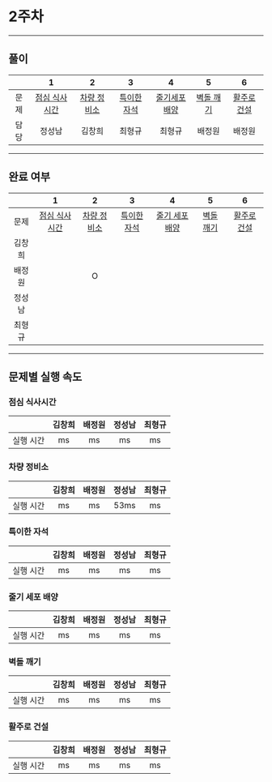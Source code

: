 # 2주차
---
## 풀이

||1|2|3|4|5|6|
|:---:|:---:|:---:|:---:|:---:|:---:|:---:|
| 문제 |[점심 식사시간](https://swexpertacademy.com/main/code/problem/problemDetail.do?contestProbId=AV5-BEE6AK0DFAVl)|[차량 정비소](https://swexpertacademy.com/main/code/problem/problemDetail.do?contestProbId=AV6c6bgaIuoDFAXy&categoryId=AV6c6bgaIuoDFAXy&categoryType=CODE&&&)|[특이한 자석](https://swexpertacademy.com/main/code/problem/problemDetail.do?contestProbId=AWIeV9sKkcoDFAVH)|[줄기세포배양](https://swexpertacademy.com/main/code/problem/problemDetail.do?contestProbId=AWXRJ8EKe48DFAUo)|[벽돌 깨기](https://swexpertacademy.com/main/code/problem/problemDetail.do?contestProbId=AWXRQm6qfL0DFAUo&categoryId=AWXRQm6qfL0DFAUo&categoryType=CODE&problemTitle=5656&orderBy=FIRST_REG_DATETIME&selectCodeLang=ALL&select-1=&pageSize=10&pageIndex=1)|[활주로 건설](https://swexpertacademy.com/main/code/problem/problemDetail.do?contestProbId=AWIeW7FakkUDFAVH)|
| 담당 | 정성남 | 김창희 | 최형규 | 최형규 | 배정원 | 배정원 |
---
## 완료 여부


||1|2|3|4|5|6|
|:---:|:---:|:---:|:---:|:---:|:---:|:---:|
| 문제 |[점심 식사시간](https://swexpertacademy.com/main/code/problem/problemDetail.do?contestProbId=AV5-BEE6AK0DFAVl)|[차량 정비소](https://swexpertacademy.com/main/code/problem/problemDetail.do?contestProbId=AV6c6bgaIuoDFAXy&categoryId=AV6c6bgaIuoDFAXy&categoryType=CODE&&&)|[특이한 자석](https://swexpertacademy.com/main/code/problem/problemDetail.do?contestProbId=AWIeV9sKkcoDFAVH)|[줄기 세포 배양](https://swexpertacademy.com/main/code/problem/problemDetail.do?contestProbId=AWXRJ8EKe48DFAUo)|[벽돌 깨기](https://swexpertacademy.com/main/code/problem/problemDetail.do?contestProbId=AWXRQm6qfL0DFAUo&categoryId=AWXRQm6qfL0DFAUo&categoryType=CODE&problemTitle=5656&orderBy=FIRST_REG_DATETIME&selectCodeLang=ALL&select-1=&pageSize=10&pageIndex=1)|[활주로 건설](https://swexpertacademy.com/main/code/problem/problemDetail.do?contestProbId=AWIeW7FakkUDFAVH)|
|김창희|  |  |  |  |  |  |
|배정원|  | O |  |  |  |  |
|정성남|  |  |  |  |  |  |
|최형규|  |  |  |  |  |  |

---

## 문제별 실행 속도

### 점심 식사시간
||김창희|배정원|정성남|최형규|
|:---:|:---:|:---:|:---:|:---:|
|실행 시간| ms | ms | ms | ms |

### 차량 정비소
||김창희|배정원|정성남|최형규|
|:---:|:---:|:---:|:---:|:---:|
|실행 시간| ms | ms | 53ms | ms |

### 특이한 자석
||김창희|배정원|정성남|최형규|
|:---:|:---:|:---:|:---:|:---:|
|실행 시간| ms | ms | ms | ms |

### 줄기 세포 배양
||김창희|배정원|정성남|최형규|
|:---:|:---:|:---:|:---:|:---:|
|실행 시간| ms | ms | ms | ms |

### 벽돌 깨기
||김창희|배정원|정성남|최형규|
|:---:|:---:|:---:|:---:|:---:|
|실행 시간| ms | ms | ms | ms |

### 활주로 건설
||김창희|배정원|정성남|최형규|
|:---:|:---:|:---:|:---:|:---:|
|실행 시간| ms | ms | ms | ms |